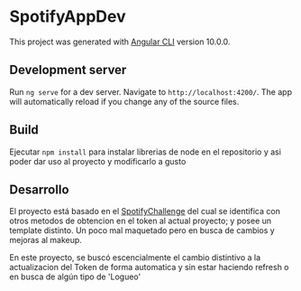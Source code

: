 # SpotifyAppDev

This project was generated with [Angular CLI](https://github.com/angular/angular-cli) version 10.0.0.

## Development server

Run `ng serve` for a dev server. Navigate to `http://localhost:4200/`. The app will automatically reload if you change any of the source files.

## Build

Ejecutar `npm install` para instalar librerias de node en el repositorio y asi poder dar uso al proyecto y modificarlo a gusto

## Desarrollo

El proyecto está basado en el [SpotifyChallenge](https://github.com/DanielAviiles/SpotifyChallenge) del cual se identifica con otros metodos de obtencion en el token al actual proyecto; y posee un template distinto. Un poco mal maquetado pero en busca de cambios y mejoras al makeup.

En este proyecto, se buscó escencialmente el cambio distintivo a la actualizacion del Token de forma automatica y sin estar haciendo refresh o en busca de algún tipo de 'Logueo'
